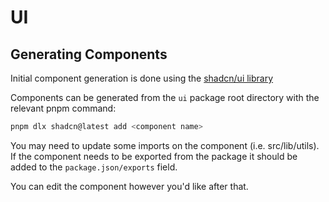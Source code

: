 # UI

## Generating Components

Initial component generation is done using the [shadcn/ui library](https://ui.shadcn.com)

Components can be generated from the `ui` package root directory with the relevant pnpm command:

```sh
pnpm dlx shadcn@latest add <component name>
```

You may need to update some imports on the component (i.e. src/lib/utils). If the component needs to be exported from the package it should be added to the `package.json/exports` field.

You can edit the component however you'd like after that.
